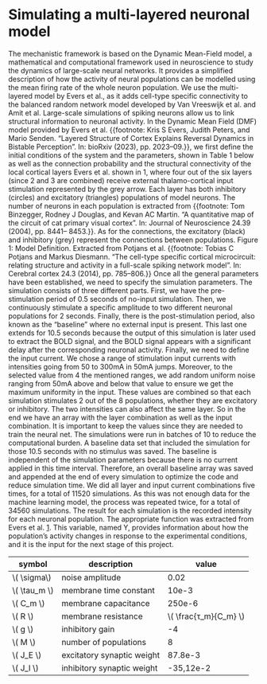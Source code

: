 # Simulating a multi-layered neuronal model

The mechanistic framework is based on the Dynamic Mean-Field model, a mathematical and
computational framework used in neuroscience to study the dynamics of large-scale neural networks.
It provides a simplified description of how the activity of neural populations can be
modelled using the mean firing rate of the whole neuron population. We use the multi-layered
model by Evers et al., as it adds cell-type specific connectivity to the balanced random network
model developed by Van Vreeswijk et al. and Amit et al. Large-scale simulations of spiking
neurons allow us to link structural information to neuronal activity.
In the Dynamic Mean Field (DMF) model provided by Evers et al. {{footnote: Kris S Evers, Judith Peters, and Mario Senden. “Layered Structure of Cortex Explains
Reversal Dynamics in Bistable Perception”. In: bioRxiv (2023), pp. 2023–09.}}, we first define the initial
conditions of the system and the parameters, shown in Table 1 below as well as the connection
probability and the structural connectivity of the local cortical layers Evers et al. shown in 1,
where four out of the six layers (since 2 and 3 are combined) receive external thalamo-cortical
input stimulation represented by the grey arrow. Each layer has both inhibitory (circles) and
excitatory (triangles) populations of model neurons. The number of neurons in each population is
extracted from {{footnote: Tom Binzegger, Rodney J Douglas, and Kevan AC Martin. “A quantitative map of the
circuit of cat primary visual cortex”. In: Journal of Neuroscience 24.39 (2004), pp. 8441–
8453.}}. As for the connections, the excitatory (black) and inhibitory (grey) represent
the connections between populations.
Figure 1: Model Definition. Extracted from Potjans et al. {{footnote: Tobias C Potjans and Markus Diesmann. “The cell-type specific cortical microcircuit: relating
structure and activity in a full-scale spiking network model”. In: Cerebral cortex 24.3
(2014), pp. 785–806.}}
Once all the general parameters have been established, we need to specify the simulation parameters.
The simulation consists of three different parts. First, we have the pre-stimulation period
of 0.5 seconds of no-input simulation. Then, we continuously stimulate a specific amplitude to
two different neuronal populations for 2 seconds. Finally, there is the post-stimulation period,
also known as the “baseline” where no external input is present. This last one extends for 10.5
seconds because the output of this simulation is later used to extract the BOLD signal, and the
BOLD signal appears with a significant delay after the corresponding neuronal activity.
Finally, we need to define the input current. We chose a range of stimulation input currents
with intensities going from 50 to 300mA in 50mA jumps. Moreover, to the selected value from
4
the mentioned ranges, we add random uniform noise ranging from 50mA above and below that
value to ensure we get the maximum uniformity in the input. These values are combined so that
each simulation stimulates 2 out of the 8 populations, whether they are excitatory or inhibitory.
The two intensities can also affect the same layer. So in the end we have an array with the layer
combination as well as the input combination. It is important to keep the values since they are
needed to train the neural net.
The simulations were run in batches of 10 to reduce the computational burden. A baseline
data set that included the simulation for those 10.5 seconds with no stimulus was saved. The
baseline is independent of the simulation parameters because there is no current applied in this
time interval. Therefore, an overall baseline array was saved and appended at the end of every
simulation to optimize the code and reduce simulation time.
We did all layer and input current combinations five times, for a total of 11520 simulations. As
this was not enough data for the machine learning model, the process was repeated twice, for a
total of 34560 simulations.
The result for each simulation is the recorded intensity for each neuronal population. The appropriate
function was extracted from Evers et al. [1](#footnote-1). This variable, named Y, provides information
about how the population’s activity changes in response to the experimental conditions, and it
is the input for the next stage of this project.






| symbol | description | value
| --- | --- | --- |
| \\( \sigma\\)  | noise amplitude | 0.02 |
| \\( \tau_m \\) | membrane time constant | 10e-3 |
| \\( C_m \\)  |membrane capacitance  | 250e-6 |
| \\( R \\)  |membrane resistance  | \\( \frac{τ_m}{C_m} \\)|
| \\( g \\)  |inhibitory gain | -4 |
| \\( M  \\) | number of populations  | 8 |
| \\( J_E \\) | excitatory synaptic weight | 87.8e-3 |
| \\( J_I \\) | inhibitory synaptic weight | -35,12e-2 |

